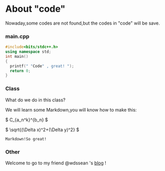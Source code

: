 # About "code"

Nowaday,some codes are not found,but the codes in "code" will be save.

### main.cpp

```cpp
#include<bits/stdc++.h>
using namespace std;
int main()
{
  printf(" "Code" , great! ");
  return 0;
}
```

### Class

What do we do in this class?

We will learn some Markdown,you will know how to make this:

$ C_{a_n^k}^{b_n} $

$ \sqrt{(\Delta x)^2+(\Delta y)^2} $

`Markdown!So great!`

### Other

Welcome to go to my friend @wdssean 's [blog](wdssean.github.com) !
